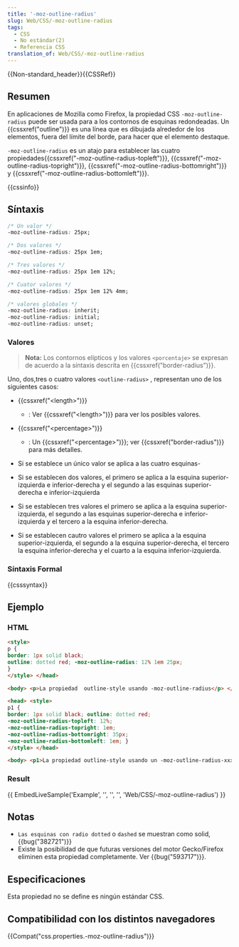 ```yaml
---
title: '-moz-outline-radius'
slug: Web/CSS/-moz-outline-radius
tags:
  - CSS
  - No estándar(2)
  - Referencia CSS
translation_of: Web/CSS/-moz-outline-radius
---
```

{{Non-standard_header}}{{CSSRef}}

## Resumen

En aplicaciones de Mozilla como Firefox, la propiedad CSS `-moz-outline-radius` puede ser usada para a los contornos de esquinas redondeadas. Un {{cssxref("outline")}} es una línea que es dibujada alrededor de los elementos, fuera del límite del borde, para hacer que el elemento destaque.

`-moz-outline-radius` es un atajo para establecer las cuatro propiedades{{cssxref("-moz-outline-radius-topleft")}}, {{cssxref("-moz-outline-radius-topright")}}, {{cssxref("-moz-outline-radius-bottomright")}} y {{cssxref("-moz-outline-radius-bottomleft")}}.

{{cssinfo}}

## Síntaxis

```css
/* Un valor */
-moz-outline-radius: 25px;

/* Dos valores */
-moz-outline-radius: 25px 1em;

/* Tres valores */
-moz-outline-radius: 25px 1em 12%;

/* Cuator valores */
-moz-outline-radius: 25px 1em 12% 4mm;

/* valores globales */
-moz-outline-radius: inherit;
-moz-outline-radius: initial;
-moz-outline-radius: unset;
```

### Valores

> **Nota:** Los contornos elípticos y los valores `<porcentaje>` se expresan de acuerdo a la síntaxis descrita en {{cssxref("border-radius")}}.

Uno, dos,tres o cuatro valores `<outline-radius>` , representan uno de los siguientes casos:

- {{cssxref("&lt;length&gt;")}}
  - : Ver {{cssxref("&lt;length&gt;")}} para ver los posibles valores.
- {{cssxref("&lt;percentage&gt;")}}
  - : Un {{cssxref("&lt;percentage&gt;")}}; ver {{cssxref("border-radius")}} para más detalles.

- Si se establece un único valor se aplica a las cuatro esquinas-
- Si se establecen dos valores, el primero se aplica a la esquina superior-izquierda e inferior-derecha y el segundo a las esquinas superior-derecha e inferior-izquierda
- Si se establecen tres valores el primero se aplica a la esquina superior-izquierda, el segundo a las esquinas superior-derecha e inferior-izquierda y el tercero a la esquina inferior-derecha.
- Si se establecen cautro valores el primero se aplica a la esquina superior-izquierda, el segundo a la esquina superior-derecha, el tercero la esquina inferior-derecha y el cuarto a la esquina inferior-izquierda.

### Síntaxis Formal

{{csssyntax}}

## Ejemplo

### HTML

```html
<style>
p {
border: 1px solid black;
outline: dotted red; -moz-outline-radius: 12% 1em 25px;
}
</style> </head>

<body> <p>La propiedad  outline-style usando -moz-outline-radius</p> </body>

<head> <style>
p1 {
border: 1px solid black; outline: dotted red;
-moz-outline-radius-topleft: 12%;
-moz-outline-radius-topright: 1em;
-moz-outline-radius-bottomright: 35px;
-moz-outline-radius-bottomleft: 1em; }
</style> </head>

<body> <p1>La propiedad outline-style usando un -moz-outline-radius-xxx más complicado</p1> </body>
```

### Result

{{ EmbedLiveSample('Example', '', '', '', 'Web/CSS/-moz-outline-radius') }}

## Notas

- `Las esquinas con radio dotted` o `dashed` se muestran como solid, {{bug("382721")}}
- Existe la posibilidad de que futuras versiones del motor Gecko/Firefox eliminen esta propiedad completamente. Ver {{bug("593717")}}.

## Especificaciones

Esta propiedad no se define es ningún estándar CSS.

## Compatibilidad con los distintos navegadores

{{Compat("css.properties.-moz-outline-radius")}}
